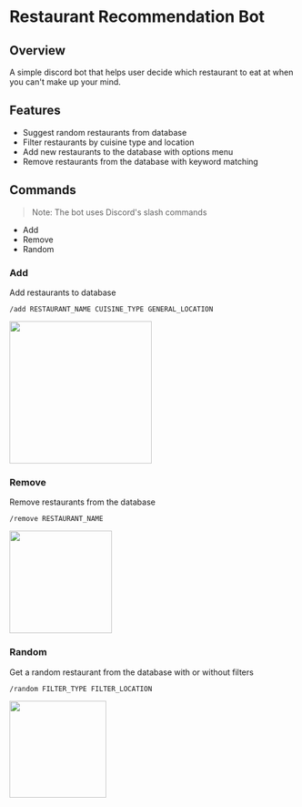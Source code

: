 # Restaurant Recommendation Bot

## Overview
A simple discord bot that helps user decide which restaurant to eat at when you can't make up your mind. 

## Features
- Suggest random restaurants from database
- Filter restaurants by cuisine type and location
- Add new restaurants to the database with options menu
- Remove restaurants from the database with keyword matching

## Commands
> Note: The bot uses Discord's slash commands
- Add
- Remove
- Random

### Add

Add restaurants to database 

`/add RESTAURANT_NAME CUISINE_TYPE GENERAL_LOCATION`

<img src="https://i.imgur.com/dV8RjkH.png" height=250>

### Remove

Remove restaurants from the database

`/remove RESTAURANT_NAME`

<img src="https://i.imgur.com/GJOymV1.png" height=180>

### Random

Get a random restaurant from the database with or without filters

`/random FILTER_TYPE FILTER_LOCATION`

<img src="https://i.imgur.com/1jeTPbz.png" height="170">